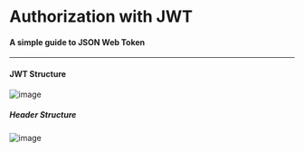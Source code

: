 # Authorization with JWT
#### A simple guide to JSON Web Token
---

#### JWT Structure
![image](https://user-images.githubusercontent.com/69375387/235814725-6e0de862-f3bf-418b-9805-b1b7fc724602.png)

##### Header Structure
![image](https://user-images.githubusercontent.com/69375387/235815426-592e3771-7ea4-4299-b8af-43d3aa384258.png)



